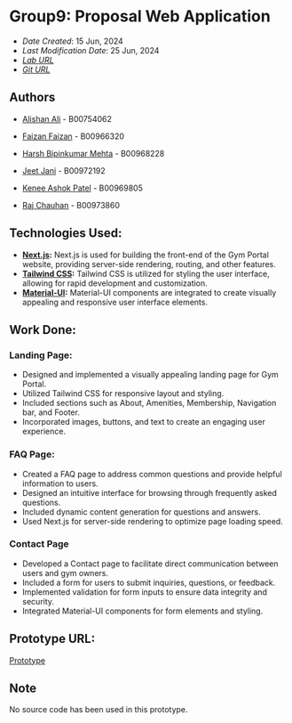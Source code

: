 # Group9: Proposal Web Application

- _Date Created_: 15 Jun, 2024
- _Last Modification Date_: 25 Jun, 2024
- _[Lab URL](https://flexigym-v2.vercel.app/)_
- _[Git URL](https://git.cs.dal.ca/jjani/csci_5709_grp-09)_

## Authors

- [Alishan Ali](mailto:alishan.ali@dal.ca) - B00754062

- [Faizan Faizan](mailto:mh299149@dal.ca) - B00966320

- [Harsh Bipinkumar Mehta](mailto:hr699843@dal.ca) - B00968228

- [Jeet Jani](mailto:jeetjani@dal.ca) - B00972192

- [Kenee Ashok Patel](mailto:kn658720@dal.ca) - B00969805

- [Raj Chauhan](mailto:rj513623@dal.ca) - B00973860

## Technologies Used:

- **[Next.js](https://vercel.com/frameworks/nextjs):** Next.js is used for building the front-end of the Gym Portal website, providing server-side rendering, routing, and other features.
- **[Tailwind CSS](https://tailwindui.com/):** Tailwind CSS is utilized for styling the user interface, allowing for rapid development and customization.
- **[Material-UI](https://mui.com/material-ui/):** Material-UI components are integrated to create visually appealing and responsive user interface elements.

## Work Done:

### Landing Page:

- Designed and implemented a visually appealing landing page for Gym Portal.
- Utilized Tailwind CSS for responsive layout and styling.
- Included sections such as About, Amenities, Membership, Navigation bar, and Footer.
- Incorporated images, buttons, and text to create an engaging user experience.

### FAQ Page:

- Created a FAQ page to address common questions and provide helpful information to users.
- Designed an intuitive interface for browsing through frequently asked questions.
- Included dynamic content generation for questions and answers.
- Used Next.js for server-side rendering to optimize page loading speed.

### Contact Page

- Developed a Contact page to facilitate direct communication between users and gym owners.
- Included a form for users to submit inquiries, questions, or feedback.
- Implemented validation for form inputs to ensure data integrity and security.
- Integrated Material-UI components for form elements and styling.

## Prototype URL:

[Prototype](https://flexigym-v2.vercel.app/)

## Note

No source code has been used in this prototype.
